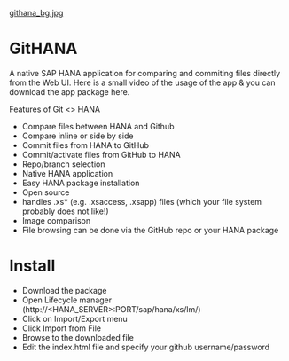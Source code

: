 [githana_bg.jpg](http://metric2.com/img/githana_bg.jpg)

GitHANA
=======

A native SAP HANA application for comparing and commiting files directly from the Web UI. Here is a small video of the usage of the app & you can download the app package here.

Features of Git <> HANA

- Compare files between HANA and Github
- Compare inline or side by side
- Commit files from HANA to GitHub
- Commit/activate files from GitHub to HANA
- Repo/branch selection
- Native HANA application
- Easy HANA package installation
- Open source
- handles .xs* (e.g. .xsaccess, .xsapp) files (which your file system probably does not like!)
- Image comparison
- File browsing can be done via the GitHub repo or your HANA package


Install
=======

- Download the package
- Open Lifecycle manager (http://<HANA_SERVER>:PORT/sap/hana/xs/lm/)
- Click on Import/Export menu
- Click Import from File
- Browse to the downloaded file
- Edit the index.html file and specify your github username/password
